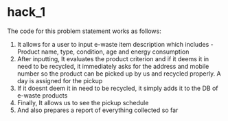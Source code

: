 # hack_1

The code for this problem statement works as follows:
1. It allows for a user to input e-waste item description which includes - Product name, type, condition, age and energy consumption
2. After inputting, It evaluates the product criterion and if it deems it in need to be recycled, it immediately asks for the address and mobile number so the product can be picked up by us and recycled properly. A day is assigned for the pickup
3. If it doesnt deem it in need to be recycled, it simply adds it to the DB of e-waste products
4. Finally, It allows us to see the pickup schedule
5. And also prepares a report of everything collected so far
